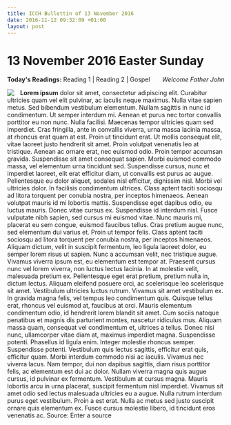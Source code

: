 ```yaml
---
title: ICCH Bullettin of 13 November 2016
date: 2016-11-12 09:32:09 +01:00
layout: post
---
```


# 13 November 2016 Easter Sunday
<span style="float: right"><em>Welcome Father John</em></span>
**Today's Readings:** Reading 1 | Reading 2 | Gospel


<img style="float: left; margin-right: 1em;" src="https://placeholdit.imgix.net/~text?txtsize=33&txt=Image&w=230&h=230">

**Lorem ipsum** dolor sit amet, consectetur adipiscing elit. Curabitur ultricies quam vel elit pulvinar, ac iaculis neque maximus. Nulla vitae sapien metus. Sed bibendum vestibulum elementum. Nullam sagittis in nunc id condimentum. Ut semper interdum mi. Aenean et purus nec tortor convallis porttitor eu non nunc. Nulla facilisi. Maecenas tempor ultricies quam sed imperdiet. Cras fringilla, ante in convallis viverra, urna massa lacinia massa, at rhoncus erat quam at est. Proin ut tincidunt erat. Ut mollis consequat elit, vitae laoreet justo hendrerit sit amet. Proin volutpat venenatis leo at tristique. Aenean ac ornare erat, nec euismod odio. Proin tempor accumsan gravida. Suspendisse sit amet consequat sapien.  Morbi euismod commodo massa, vel elementum urna tincidunt sed. Suspendisse cursus, nunc et imperdiet laoreet, elit erat efficitur diam, ut convallis est purus ac augue. Pellentesque eu dolor aliquet, sodales nisl efficitur, dignissim nisl. Morbi vel ultricies dolor. In facilisis condimentum ultrices. Class aptent taciti sociosqu ad litora torquent per conubia nostra, per inceptos himenaeos. Aenean volutpat mauris id mi lobortis mattis. Suspendisse eget dapibus odio, eu luctus mauris. Donec vitae cursus ex. Suspendisse id interdum nisl. Fusce vulputate nibh sapien, sed cursus mi euismod vitae.  Nunc mauris mi, placerat eu sem congue, euismod faucibus tellus. Cras pretium augue nunc, sed elementum dui varius et. Proin ut tempor felis. Class aptent taciti sociosqu ad litora torquent per conubia nostra, per inceptos himenaeos. Aliquam dictum, velit in suscipit fermentum, leo ligula laoreet dolor, eu semper lorem risus ut sapien. Nunc a accumsan velit, nec tristique augue. Vivamus viverra ipsum est, eu elementum est tempor at. Praesent cursus nunc vel lorem viverra, non luctus lectus lacinia. In at molestie velit, malesuada pretium ex.  Pellentesque eget erat pretium, pretium nulla in, dictum lectus. Aliquam eleifend posuere orci, ac scelerisque leo scelerisque sit amet. Vestibulum ultricies luctus rutrum. Vivamus sit amet vestibulum ex. In gravida magna felis, vel tempus leo condimentum quis. Quisque tellus erat, rhoncus vel euismod at, faucibus at orci. Mauris elementum condimentum odio, id hendrerit lorem blandit sit amet. Cum sociis natoque penatibus et magnis dis parturient montes, nascetur ridiculus mus. Aliquam massa quam, consequat vel condimentum et, ultrices a tellus. Donec nisi nunc, ullamcorper vitae diam at, maximus imperdiet magna. Suspendisse potenti. Phasellus id ligula enim. Integer molestie rhoncus semper.  Suspendisse potenti. Vestibulum quis lectus sagittis, efficitur erat quis, efficitur quam. Morbi interdum commodo nisi ac iaculis. Vivamus nec viverra lacus. Nam tempor, dui non dapibus sagittis, diam risus porttitor felis, ac elementum est dui ac dolor. Nullam viverra magna quis augue cursus, id pulvinar ex fermentum. Vestibulum at cursus magna. Mauris lobortis arcu in urna placerat, suscipit fermentum nisl imperdiet. Vivamus sit amet odio sed lectus malesuada ultricies eu a augue. Nulla rutrum interdum purus eget vestibulum. Proin a est erat. Nulla ac metus sed justo suscipit ornare quis elementum ex. Fusce cursus molestie libero, id tincidunt eros venenatis ac.
Source: Enter a source




